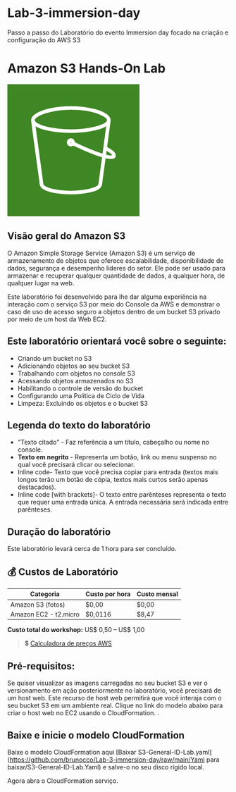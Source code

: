 # Lab-3-immersion-day
Passo a passo do Laboratório do evento Immersion day focado na criação e configuração do AWS S3

# Amazon S3 Hands-On Lab
<img src="assets/s3-icon.png">

## Visão geral do Amazon S3
O Amazon Simple Storage Service (Amazon S3) é um serviço de armazenamento de objetos que oferece escalabilidade, disponibilidade de dados, segurança e desempenho líderes do setor. Ele pode ser usado para armazenar e recuperar qualquer quantidade de dados, a qualquer hora, de qualquer lugar na web.

Este laboratório foi desenvolvido para lhe dar alguma experiência na interação com o serviço S3 por meio do Console da AWS e demonstrar o caso de uso de acesso seguro a objetos dentro de um bucket S3 privado por meio de um host da Web EC2.

## Este laboratório orientará você sobre o seguinte:
- Criando um bucket no S3
- Adicionando objetos ao seu bucket S3
- Trabalhando com objetos no console S3
- Acessando objetos armazenados no S3
- Habilitando o controle de versão do bucket
- Configurando uma Política de Ciclo de Vida
- Limpeza: Excluindo os objetos e o bucket S3

## Legenda do texto do laboratório
- "Texto citado" - Faz referência a um título, cabeçalho ou nome no console.
- **Texto em negrito** - Representa um botão, link ou menu suspenso no qual você precisará clicar ou selecionar.
- Inline code- Texto que você precisa copiar para entrada (textos mais longos terão um botão de cópia, textos mais curtos serão apenas destacados).
- Inline code [with brackets]- O texto entre parênteses representa o texto que requer uma entrada única. A entrada necessária será indicada entre parênteses.

## Duração do laboratório
Este laboratório levará cerca de 1 hora para ser concluído.

## 💰 Custos de Laboratório

| Categoria               | Custo por hora | Custo mensal |
|-------------------------|----------------|---------------|
| Amazon S3 (fotos)       | $0,00          | $0,00         |
| Amazon EC2 - t2.micro   | $0,0116        | $8,47         |

**Custo total do workshop:** US$ 0,50 – US$ 1,00
> 💲 [Calculadora de preços AWS](https://calculator.aws/#/)

## Pré-requisitos:
Se quiser visualizar as imagens carregadas no seu bucket S3 e ver o versionamento em ação posteriormente no laboratório, você precisará de um host web. Este recurso de host web permitirá que você interaja com o seu bucket S3 em um ambiente real. Clique no link do modelo abaixo para criar o host web no EC2 usando o CloudFormation. .

## Baixe e inicie o modelo CloudFormation

Baixe o modelo CloudFormation aqui [Baixar S3-General-ID-Lab.yaml](https://github.com/brunocco/Lab-3-immersion-day/raw/main/Yaml para baixar/S3-General-ID-Lab.Yaml)
 e salve-o no seu disco rígido local.

Agora abra o CloudFormation serviço.
